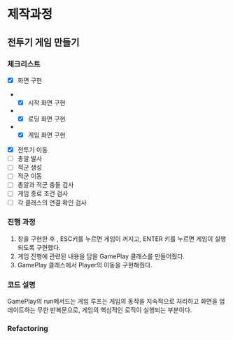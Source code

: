 # 제작과정

## 전투기 게임 만들기

### 체크리스트 


- [x] 화면 구현
- - [x] 시작 화면 구현
- - [x] 로딩 화면 구현
- - [x] 게임 화면 구현
- [x] 전투기 이동
- [ ] 총알 발사
- [ ] 적군 생성
- [ ] 적군 이동
- [ ] 총알과 적군 충돌 검사
- [ ] 게임 종료 조건 검사
- [ ] 각 클래스의 연결 확인 검사

### 진행 과정
1. 창을 구현한 후 , ESC키를 누르면 게임이 꺼지고, ENTER 키를 누르면 게임이 실행 되도록 구현했다.
2. 게임 진행에 관련된 내용을 담을 GamePlay 클래스를 만들어줬다.
3. GamePlay 클래스에서 Player의 이동을 구현해줬다.

### 코드 설명
GamePlay의 run메서드는 게임 루프는 게임의 동작을 지속적으로 처리하고 화면을 업데이트하는 무한 반복문으로, 게임의 핵심적인 로직이 실행되는 부분이다. 


### Refactoring

